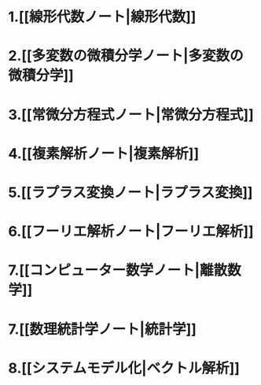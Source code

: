 # 1.[[線形代数ノート|線形代数]]

# 2.[[多変数の微積分学ノート|多変数の微積分学]]

# 3.[[常微分方程式ノート|常微分方程式]]

# 4.[[複素解析ノート|複素解析]]

# 5.[[ラプラス変換ノート|ラプラス変換]]

# 6.[[フーリエ解析ノート|フーリエ解析]]

# 7.[[コンピューター数学ノート|離散数学]]

# 7.[[数理統計学ノート|統計学]]

# 8.[[システムモデル化|ベクトル解析]]

